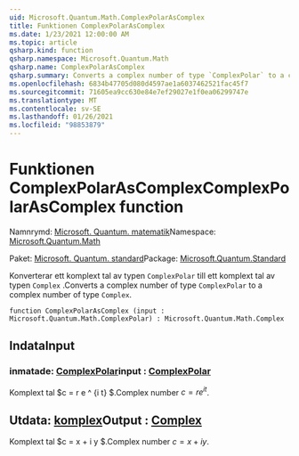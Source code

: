 ```yaml
---
uid: Microsoft.Quantum.Math.ComplexPolarAsComplex
title: Funktionen ComplexPolarAsComplex
ms.date: 1/23/2021 12:00:00 AM
ms.topic: article
qsharp.kind: function
qsharp.namespace: Microsoft.Quantum.Math
qsharp.name: ComplexPolarAsComplex
qsharp.summary: Converts a complex number of type `ComplexPolar` to a complex number of type `Complex`.
ms.openlocfilehash: 6834b47705d080d4597ae1a6037462521fac45f7
ms.sourcegitcommit: 71605ea9cc630e84e7ef29027e1f0ea06299747e
ms.translationtype: MT
ms.contentlocale: sv-SE
ms.lasthandoff: 01/26/2021
ms.locfileid: "98853879"
---
```

# <a name="complexpolarascomplex-function"></a><span data-ttu-id="1797c-102">Funktionen ComplexPolarAsComplex</span><span class="sxs-lookup"><span data-stu-id="1797c-102">ComplexPolarAsComplex function</span></span>

<span data-ttu-id="1797c-103">Namnrymd: [Microsoft. Quantum. matematik](xref:Microsoft.Quantum.Math)</span><span class="sxs-lookup"><span data-stu-id="1797c-103">Namespace: [Microsoft.Quantum.Math](xref:Microsoft.Quantum.Math)</span></span>

<span data-ttu-id="1797c-104">Paket: [Microsoft. Quantum. standard](https://nuget.org/packages/Microsoft.Quantum.Standard)</span><span class="sxs-lookup"><span data-stu-id="1797c-104">Package: [Microsoft.Quantum.Standard](https://nuget.org/packages/Microsoft.Quantum.Standard)</span></span>


<span data-ttu-id="1797c-105">Konverterar ett komplext tal av typen `ComplexPolar` till ett komplext tal av typen `Complex` .</span><span class="sxs-lookup"><span data-stu-id="1797c-105">Converts a complex number of type `ComplexPolar` to a complex number of type `Complex`.</span></span>

```qsharp
function ComplexPolarAsComplex (input : Microsoft.Quantum.Math.ComplexPolar) : Microsoft.Quantum.Math.Complex
```


## <a name="input"></a><span data-ttu-id="1797c-106">Indata</span><span class="sxs-lookup"><span data-stu-id="1797c-106">Input</span></span>

### <a name="input--complexpolar"></a><span data-ttu-id="1797c-107">inmatade: [ComplexPolar](xref:Microsoft.Quantum.Math.ComplexPolar)</span><span class="sxs-lookup"><span data-stu-id="1797c-107">input : [ComplexPolar](xref:Microsoft.Quantum.Math.ComplexPolar)</span></span>

<span data-ttu-id="1797c-108">Komplext tal $c = r e ^ {i t} $.</span><span class="sxs-lookup"><span data-stu-id="1797c-108">Complex number $c = r e^{i t}$.</span></span>



## <a name="output--complex"></a><span data-ttu-id="1797c-109">Utdata: [komplex](xref:Microsoft.Quantum.Math.Complex)</span><span class="sxs-lookup"><span data-stu-id="1797c-109">Output : [Complex](xref:Microsoft.Quantum.Math.Complex)</span></span>

<span data-ttu-id="1797c-110">Komplext tal $c = x + i y $.</span><span class="sxs-lookup"><span data-stu-id="1797c-110">Complex number $c = x + i y$.</span></span>
